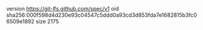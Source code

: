 version https://git-lfs.github.com/spec/v1
oid sha256:000f598d4d230e93c04547c5ddd0a93cd3d853fda7e1682815b3fc06509e1892
size 2175

